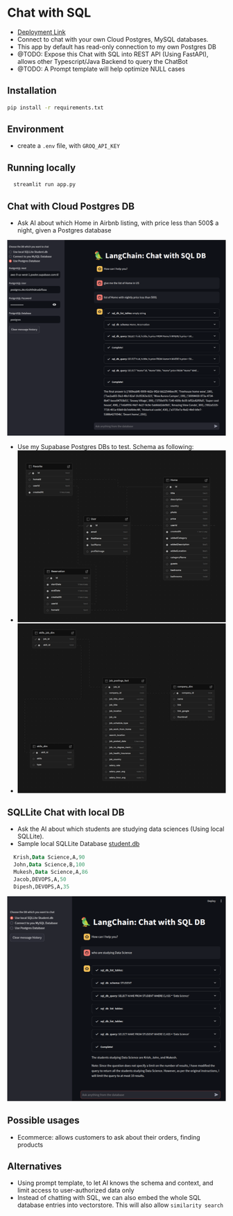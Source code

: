 # Chat with SQL

- [Deployment Link](https://gen-ai-8tyoexmjh3w9wlv33qrube.streamlit.app/)
- Connect to chat with your own Cloud Postgres, MySQL databases.
- This app by default has read-only connection to my own Postgres DB
- @TODO: Expose this Chat with SQL into REST API (Using FastAPI), allows other Typescript/Java Backend to query the ChatBot
- @TODO: A Prompt template will help optimize NULL cases

## Installation

```zsh
pip install -r requirements.txt
```

## Environment

- create a `.env` file, with `GROQ_API_KEY`

## Running locally

```zsh
  streamlit run app.py
```

## Chat with Cloud Postgres DB

- Ask AI about which Home in Airbnb listing, with price less than 500$ a night, given a Postgres database

![PostgresChat](./PostgresChat.png)

- Use my Supabase Postgres DBs to test. Schema as following:
- ![HomeBookingDB](./HomeBookingDB.png)
- ![JobPostingDB](./JobPostingDB.png)

## SQLLite Chat with local DB

- Ask the AI about which students are studying data sciences (Using local SQLLite).
- Sample local SQLLite Database [student.db](./student.db)

```sql
  Krish,Data Science,A,90
  John,Data Science,B,100
  Mukesh,Data Science,A,86
  Jacob,DEVOPS,A,50
  Dipesh,DEVOPS,A,35
```

![Chat With SQL Lite](./ChatWithSQLLite.png)

## Possible usages

- Ecommerce: allows customers to ask about their orders, finding products

## Alternatives

- Using prompt template, to let AI knows the schema and context, and limit access to user-authorized data only
- Instead of chatting with SQL, we can also embed the whole SQL database entries into vectorstore. This will also allow `similarity search`
